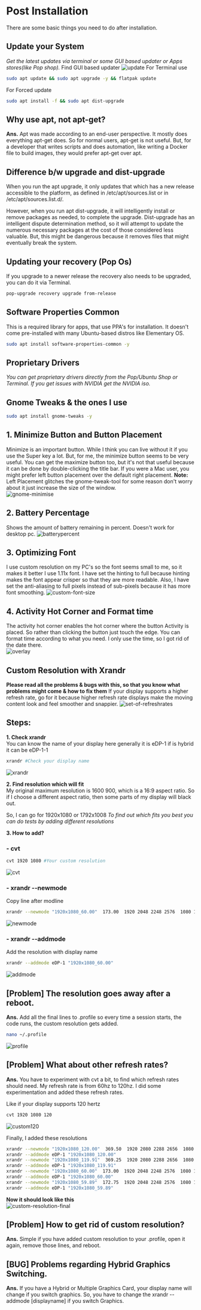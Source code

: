 # Post Installation
There are some basic things you need to do after installation.

## Update your System
*Get the latest updates via terminal or some GUI based updater or Apps stores(like Pop shop).* 
Find GUI based updater 
![update](https://i.imgur.com/NvDMCzl.png) 
For Terminal use
```bash
sudo apt update && sudo apt upgrade -y && flatpak update
```
For Forced update
```bash
sudo apt install -f && sudo apt dist-upgrade
```
## Why use apt, not apt-get?
**Ans.** Apt was made according to an end-user perspective. It mostly does everything apt-get does. So for normal users, apt-get is not useful. But, for a developer that writes scripts and does automation, like writing a Docker file to build images, they would prefer apt-get over apt.

## Difference b/w upgrade and dist-upgrade
When you run the apt upgrade, it only updates that which has a new release accessible to the platform, as defined in /etc/apt/sources.list or in /etc/apt/sources.list.d/.  

However, when you run apt dist-upgrade, it will intelligently install or remove packages as needed, to complete the upgrade. Dist-upgrade has an intelligent dispute determination method, so it will attempt to update the numerous necessary packages at the cost of those considered less valuable. But, this might be dangerous because it removes files that might eventually break the system.

## Updating your recovery (Pop Os)
If you upgrade to a newer release the recovery also needs to be upgraded, you can do it via Terminal. 
```bash
pop-upgrade recovery upgrade from-release
```

## Software Properties Common
This is a required library for apps, that use PPA's for installation. It doesn't come pre-installed with many Ubuntu-based distros like Elementary OS.
```bash
sudo apt install software-properties-common -y
```

## Proprietary Drivers
*You can get proprietary drivers directly from the Pop/Ubuntu Shop or Terminal.* 
*If you get issues with NVIDIA get the NVIDIA iso.*

## Gnome Tweaks & the ones I use
```bash
sudo apt install gnome-tweaks -y
```

## 1. Minimize Button and Button Placement
Minimize is an important button. While I think you can live without it if you use the Super key a lot. But, for me, the minimize button seems to be very useful. 
You can get the maximize button too, but it's not that useful because it can be done by double-clicking the title bar.
If you were a Mac user, you might prefer left button placement over the default right placement. 
**Note:** Left Placement glitches the gnome-tweak-tool for some reason don't worry about it just increase the size of the window.  
![gnome-minimise](https://i.imgur.com/9o78EMM.png)
## 2. Battery Percentage
Shows the amount of battery remaining in percent. Doesn't work for desktop pc. 
![batterypercent](https://i.imgur.com/6svaFEQ.png)
## 3. Optimizing Font
I use custom resolution on my PC's so the font seems small to me, so it makes it better I use 1.11x font. I have set the hinting to full because hinting makes the font appear crisper so that they are more readable. Also, I have set the anti-aliasing to full pixels instead of sub-pixels because it has more font smoothing. 
![custom-font-size](https://i.imgur.com/yjks4Of.png) 
## 4. Activity Hot Corner and Format time
The activity hot corner enables the hot corner where the button Activity is placed. So rather than clicking the button just touch the edge. 
You can format time according to what you need. I only use the time, so I got rid of the date there.  
![overlay](https://i.imgur.com/xfprNhY.png)  

## Custom Resolution with Xrandr
**Please read all the problems & bugs with this, so that you know what problems might come & how to fix them** 
If your display supports a higher refresh rate, go for it because higher refresh rate displays make the moving content look and feel smoother and snappier. 
![set-of-refreshrates](https://i.imgur.com/NQrnAYo.png)

## Steps:
**1. Check xrandr**  
You can know the name of your display here generally it is eDP-1 if is hybrid it can be eDP-1-1 
```bash
xrandr #Check your display name
```
![xrandr](https://i.imgur.com/QOM3hBH.png)
 
**2. Find resolution which will fit**  
My original maximum resolution is 1600 900, which is a 16:9 aspect ratio. So if I choose a different aspect ratio, then some parts of my display will black out. 

So, I can go for 1920x1080 or 1792x1008 
*To find out which fits you best you can do tests by adding different resolutions*
 

**3. How to add?**
### - cvt
```bash
cvt 1920 1080 #Your custom resolution
```
![cvt](https://i.imgur.com/7c6eZNt.png)
### - xrandr --newmode
Copy line after modline
```bash
xrandr --newmode "1920x1080_60.00"  173.00  1920 2048 2248 2576  1080 1083 1088 1120 -hsync +vsync
```
![newmode](https://i.imgur.com/6vKmqCP.png)
### - xrandr --addmode
Add the resolution with display name
```bash
xrandr --addmode eDP-1 "1920x1080_60.00"
```
![addmode](https://i.imgur.com/OjG2SuT.png)

## [Problem] The resolution goes away after a reboot.
**Ans.** Add all the final lines to .profile so every time a session starts, the code runs, the custom resolution gets added.
```bash
nano ~/.profile
```
![profile](https://i.imgur.com/0IZ7glD.png)

## [Problem] What about other refresh rates? 
**Ans.** You have to experiment with cvt a bit, to find which refresh rates should need. My refresh rate is from 60hz to 120hz. I did some experimentation and added these refresh rates. 

Like if your display supports 120 hertz
```bash
cvt 1920 1080 120
```
![custom120](https://i.imgur.com/XzPRUoZ.png)

Finally, I added these resolutions
```bash
xrandr --newmode "1920x1080_120.00"  369.50  1920 2080 2288 2656  1080 1083 1088 1160 -hsync +vsync
xrandr --addmode eDP-1 "1920x1080_120.00"
xrandr --newmode "1920x1080_119.91"  369.25  1920 2080 2288 2656  1080 1083 1088 1160 -hsync +vsync
xrandr --addmode eDP-1 "1920x1080_119.91"
xrandr --newmode "1920x1080_60.00"  173.00  1920 2048 2248 2576  1080 1083 1088 1120 -hsync +vsync
xrandr --addmode eDP-1 "1920x1080_60.00"
xrandr --newmode "1920x1080_59.89"  172.75  1920 2048 2248 2576  1080 1083 1088 1120 -hsync +vsync
xrandr --addmode eDP-1 "1920x1080_59.89"
```

**Now it should look like this**  
![custom-resolution-final](https://i.imgur.com/8xftL67.png)

## [Problem] How to get rid of custom resolution?
**Ans.** Simple if you have added custom resolution to your .profile, open it again, remove those lines, and reboot.

## [BUG] Problems regarding Hybrid Graphics Switching.
**Ans.** If you have a Hybrid or Multiple Graphics Card, your display name will change if you switch graphics. So, you have to change the xrandr --addmode [displayname] if you switch Graphics.
